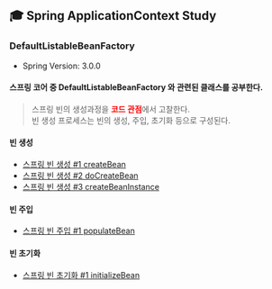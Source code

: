 ## 🎓 Spring ApplicationContext Study

### DefaultListableBeanFactory

- Spring Version: 3.0.0

#### 스프링 코어 중 DefaultListableBeanFactory 와 관련된 클래스를 공부한다.

> 스프링 빈의 생성과정을 <b style="color:red;">코드 관점</b>에서 고찰한다.<br>
> 빈 생성 프로세스는 빈의 생성, 주입, 초기화 등으로 구성된다.

#### 빈 생성
- [스프링 빈 생성 #1 createBean](https://github.com/YounHyunJun/spring-context-study/blob/master/summary/CreateBean/1.%20createBean.md)
- [스프링 빈 생성 #2 doCreateBean](https://github.com/YounHyunJun/spring-context-study/blob/master/summary/CreateBean/2.%20doCreateBean.md)
- [스프링 빈 생성 #3 createBeanInstance](https://github.com/YounHyunJun/spring-context-study/blob/master/summary/CreateBean/3.%20createBeanInstance.md)

#### 빈 주입
- [스프링 빈 주입 #1 populateBean](https://github.com/YounHyunJun/spring-context-study/blob/master/summary/PopulateBean/1.%20populateBean.md)

#### 빈 초기화
- [스프링 빈 초기화 #1 initializeBean](https://github.com/YounHyunJun/spring-context-study/blob/master/summary/InitializeBean/1.%20initializeBean.md)
